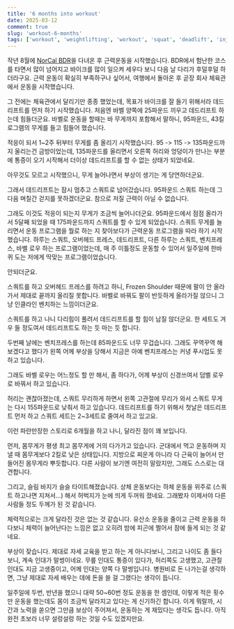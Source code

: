 ```yaml
---
title: '6 months into workout'
date: 2025-03-12
comment: true
slug: 'workout-6-months'
tags: ['workout', 'weightlifting', 'workout', 'squat', 'deadlift', 'injury', 'rotator-cuff']
---
```


작년 8월에 [NorCal
BDR](../../../motorcycle/log/2024-08-20-norcal-bdr-section2.md)을 다녀온 후
근력운동을 시작했습니다. BDR에서 험난한 코스를 타면서 많이 넘어지고 바이크를
많이 일으켜 세우다 보니 다음 날 다리가 후덜후덜 하더라구요. 근력 운동이 확실히
부족하구나 싶어서, 여행에서 돌아온 후 곧장 회사 체육관에서 운동을 시작했습니다.

그 전에는 체육관에서 달리기만 종종 했었는데, 목표가 바이크를 잘 들기 위해서라
데드리프트를 먼저 하기 시작했습니다. 처음엔 바벨 양쪽에 25파운드 끼우고
데드리프트 하는데 힘들더군요. 바벨로 운동을 할때는 바 무게까지 포함해서 말하니,
95파운드, 43킬로그램의 무게를 들고 힘들어 했습니다.

적응이 되서 1~2주 뒤부터 무게를 좀 올리기 시작했습니다. 95 -> 115 ->
135파운드까지 올리는건 금방이었는데, 135파운드를 올리면서 오른쪽 허리와 엉덩이가
만나는 부분에 통증이 오기 시작해서 더이상 데드리프트를 할 수 없는 상태가
되었네요.

아무것도 모르고 시작했으니, 무게 늘어나면서 부상이 생기는 게 당연하더군요.

그래서 데드리프트는 잠시 멈추고 스쿼트로 넘어갔습니다. 95파운드 스쿼트 하는데 그
다음 며칠간 걷지를 못하겠더군요. 참으로 저질 근력이 아닐 수 없습니다.

그래도 이것도 적응이 되는지 무게가 조금씩 늘어나더군요. 95파운드에서 점점
올라가서 5달째 되었을 때 175파운드까지 스쿼트를 할 수 있게 되었습니다. 스쿼트
무게를 늘리면서 운동 프로그램을 뭘로 하는 지 찾아보다가 근력운동 프로그램을 따라
하기 시작했습니다. 하루는 스쿼트, 오버헤드 프레스, 데드리프트, 다른 하루는
스쿼트, 벤치프레스, 바벨 로우 하는 프로그램이었는데, 매 주 이틀정도 운동할 수
있어서 일주일에 한바퀴 도는 저에게 딱맞는 프로그램이었습니다.

안되더군요.

스쿼트를 하고 오버헤드 프레스를 하려고 하니, Frozen Shoulder 때문에 팔이 안
올라가서 제대로 끝까지 올리질 못합니다. 바벨로 바꿔도 팔이 반듯하게 올라가질
않으니 그냥 인클라인 벤치하는 느낌이더군요.

스쿼트를 하고 나니 다리힘이 풀려서 데드리프트를 할 힘이 남질 않더군요. 한 세트도
겨우 들 정도여서 데드리프트도 하는 듯 마는 듯 합니다.

두번째 날에는 벤치프레스를 하는데 85파운드도 너무 무겁습니다. 그래도 꾸역꾸역 해
보겠다고 했다가 왼쪽 어께 부상을 당해서 지금은 아예 벤치프레스는 커녕 푸시업도
못하고 있습니다.

그래도 바벨 로우는 어느정도 할 만 해서, 좀 하다가, 어께 부상이 신경쓰여서 덤벨
로우로 바꿔서 하고 있습니다.

허리는 괜찮아졌는데, 스쿼트 무리하게 하면서 왼쪽 고관절에 무리가 와서 스쿼트
무게는 다시 155파운드로 낮춰서 하고 있습니다. 데드리프트를 하기 위해서 첫날은
데드리프트 먼저 하고 스쿼트 세트는 2~3세트로 줄여서 하고 있고요.

이런 파란만장한 스토리로 6개월을 하고 나니, 달라진 점이 꽤 보입니다.

먼저, 몸무게가 평생 최고 몸무게에 거의 다가가고 있습니다. 군대에서 먹고 운동하며
지낼 때 몸무게보다 2킬로 낮은 상태입니다. 지방으로 찌운게 아니라 다 근육이
늘어서 만들어진 몸무게라 뿌듯합니다. 다른 사람이 보기엔 여전히 말랐지만, 그래도
스스로는 대견합니다.

그리고, 슬림 바지가 슬슬 타이트해졌습니다. 상체 운동보다는 하체 운동을 위주로
(스쿼트 하고나면 지쳐서...) 해서 허벅지가 눈에 띄게 두꺼워 졌네요. 그래봤자
이제서야 다른 사람들 정도 두께가 된 것 같습니다.

체력적으로는 크게 달라진 것은 없는 것 같습니다. 유산소 운동을 줄이고 근력 운동을
하다보니 체력이 늘어난다는 느낌은 없고 오히려 밤에 피곤에 쩔어서 잠에 들게 되는
것 같네요.

부상이 잦습니다. 제대로 자세 교육을 받고 하는 게 아니다보니, 그리고 나이도 좀
들다보니, 계속 인대가 말썽이네요. 무릎 인대도 통증이 있다가, 허리쪽도 고생했고,
고관절 인대도 지금 고생중이고, 어께 인대는 양쪽 다 말썽입니다. 병원비로 돈
나가는걸 생각하면, 그냥 제대로 자세 배우는 데에 돈을 쓸 걸 그랬다는 생각이
듭니다.

일주일에 두번, 반년을 했으니 대략 50~60번 정도 운동을 한 셈인데, 이렇게 적은
횟수만 운동을 했는데도 몸이 조금씩 달라지고 있다는 게 신기하긴 합니다. 이게
뭐랄까, 시간과 노력을 쏟으면 그만큼 보상이 주어져서, 운동하는 게 재밌다는 생각도
듭니다. 아직 완전 초보라 너무 설렁설렁 하는 것일 수도 있겠지만요.
